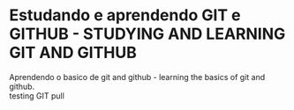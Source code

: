 # Estudando e aprendendo GIT e GITHUB - STUDYING AND LEARNING GIT AND GITHUB

Aprendendo o basico de git and github - learning the basics of git and github.
<br>
testing GIT pull
